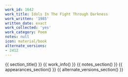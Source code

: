 ```yaml
---
work_id: 1642
work_title: Idols In The Fight Through Darkness
work_written: '1985'
written_date: exact
work_collected: 'yes'
work_category: Poem
notes: null
icon: material/book
alternate_versions:
- 2412
---
```


{{ section_title() }}
{{ work_info() }}
{{ notes_section() }}
{{ appearances_section() }}
{{ alternate_versions_section() }}